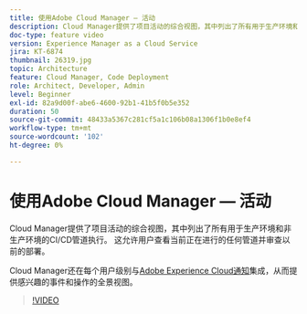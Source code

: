```yaml
---
title: 使用Adobe Cloud Manager — 活动
description: Cloud Manager提供了项目活动的综合视图，其中列出了所有用于生产环境和非生产环境的CI/CD管道执行。 这允许用户查看当前正在进行的任何管道并审查以前的部署。
doc-type: feature video
version: Experience Manager as a Cloud Service
jira: KT-6874
thumbnail: 26319.jpg
topic: Architecture
feature: Cloud Manager, Code Deployment
role: Architect, Developer, Admin
level: Beginner
exl-id: 82a9d00f-abe6-4600-92b1-41b5f0b5e352
duration: 50
source-git-commit: 48433a5367c281cf5a1c106b08a1306f1b0e8ef4
workflow-type: tm+mt
source-wordcount: '102'
ht-degree: 0%

---
```


# 使用Adobe Cloud Manager — 活动

Cloud Manager提供了项目活动的综合视图，其中列出了所有用于生产环境和非生产环境的CI/CD管道执行。 这允许用户查看当前正在进行的任何管道并审查以前的部署。

Cloud Manager还在每个用户级别与[Adobe Experience Cloud通知](https://experienceleague.adobe.com/docs/experience-manager-cloud-manager/using/how-to-use/notifications.html)集成，从而提供感兴趣的事件和操作的全景视图。

>[!VIDEO](https://video.tv.adobe.com/v/26319?quality=12&learn=on)
